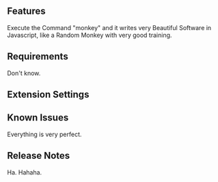## Features

Execute the Command "monkey" and it writes very Beautiful Software in Javascript, like a Random Monkey with very good training.

## Requirements

Don't know. 

## Extension Settings

## Known Issues

Everything is very perfect.

## Release Notes

Ha. Hahaha.
